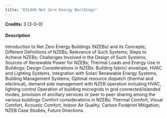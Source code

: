 ```yaml
---
title: "ESL845 Net Zero Energy Buildings"
---
```

**Credits:** 3 (3-0-0)

#### Description
Introduction to Net Zero Energy Buildings (NZEBs) and its Concepts; Different Definitions of NZEBs; Relevance of Such Systems; Steps to Achieve NZEBs; Challenges Involved in the Design of Such Systems, Sources of Renewable Power for NZEBs; Thermal Loads and Energy Use in Buildings; Design Considerations in NZEBs: Building fabric/ envelope, HVAC and Lighting Systems, Integration with Solar/ Renewable Energy Systems, Building Management Systems; Optimal resource dispatch (thermal and electrical), demand side management with NZEB operation including HVAC, lighting control Operation of building microgrids in grid connected/islanded modes, provision of ancillary services or peer to peer sharing among the various buildings Comfort considerations in NZEBs: Thermal Comfort, Visual Comfort, Acoustic Comfort, Indoor Air Quality; Carbon Footprint Mitigation; NZEB Case Studies, Future Directions.